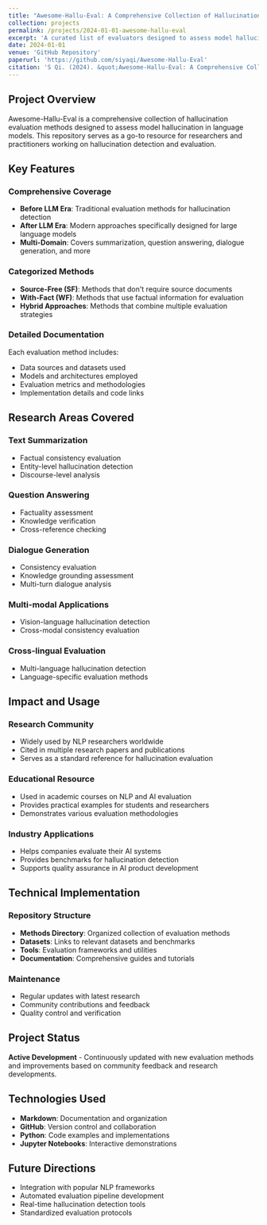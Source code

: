 ```yaml
---
title: "Awesome-Hallu-Eval: A Comprehensive Collection of Hallucination Evaluation Methods"
collection: projects
permalink: /projects/2024-01-01-awesome-hallu-eval
excerpt: 'A curated list of evaluators designed to assess model hallucination in language models'
date: 2024-01-01
venue: 'GitHub Repository'
paperurl: 'https://github.com/siyaqi/Awesome-Hallu-Eval'
citation: 'S Qi. (2024). &quot;Awesome-Hallu-Eval: A Comprehensive Collection of Hallucination Evaluation Methods.&quot; <i>GitHub Repository</i>.'
---
```


## Project Overview

Awesome-Hallu-Eval is a comprehensive collection of hallucination evaluation methods designed to assess model hallucination in language models. This repository serves as a go-to resource for researchers and practitioners working on hallucination detection and evaluation.

## Key Features

### Comprehensive Coverage
- **Before LLM Era**: Traditional evaluation methods for hallucination detection
- **After LLM Era**: Modern approaches specifically designed for large language models
- **Multi-Domain**: Covers summarization, question answering, dialogue generation, and more

### Categorized Methods
- **Source-Free (SF)**: Methods that don't require source documents
- **With-Fact (WF)**: Methods that use factual information for evaluation
- **Hybrid Approaches**: Methods that combine multiple evaluation strategies

### Detailed Documentation
Each evaluation method includes:
- Data sources and datasets used
- Models and architectures employed
- Evaluation metrics and methodologies
- Implementation details and code links

## Research Areas Covered

### Text Summarization
- Factual consistency evaluation
- Entity-level hallucination detection
- Discourse-level analysis

### Question Answering
- Factuality assessment
- Knowledge verification
- Cross-reference checking

### Dialogue Generation
- Consistency evaluation
- Knowledge grounding assessment
- Multi-turn dialogue analysis

### Multi-modal Applications
- Vision-language hallucination detection
- Cross-modal consistency evaluation

### Cross-lingual Evaluation
- Multi-language hallucination detection
- Language-specific evaluation methods

## Impact and Usage

### Research Community
- Widely used by NLP researchers worldwide
- Cited in multiple research papers and publications
- Serves as a standard reference for hallucination evaluation

### Educational Resource
- Used in academic courses on NLP and AI evaluation
- Provides practical examples for students and researchers
- Demonstrates various evaluation methodologies

### Industry Applications
- Helps companies evaluate their AI systems
- Provides benchmarks for hallucination detection
- Supports quality assurance in AI product development

## Technical Implementation

### Repository Structure
- **Methods Directory**: Organized collection of evaluation methods
- **Datasets**: Links to relevant datasets and benchmarks
- **Tools**: Evaluation frameworks and utilities
- **Documentation**: Comprehensive guides and tutorials

### Maintenance
- Regular updates with latest research
- Community contributions and feedback
- Quality control and verification

## Project Status

**Active Development** - Continuously updated with new evaluation methods and improvements based on community feedback and research developments.

## Technologies Used

- **Markdown**: Documentation and organization
- **GitHub**: Version control and collaboration
- **Python**: Code examples and implementations
- **Jupyter Notebooks**: Interactive demonstrations

## Future Directions

- Integration with popular NLP frameworks
- Automated evaluation pipeline development
- Real-time hallucination detection tools
- Standardized evaluation protocols 